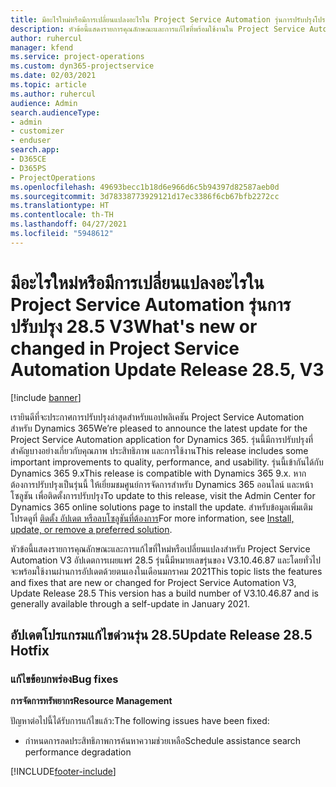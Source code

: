 ```yaml
---
title: มีอะไรใหม่หรือมีการเปลี่ยนแปลงอะไรใน Project Service Automation รุ่นการปรับปรุงโปรแกรมแก้ไขด่วน 28.5 V3
description: หัวข้อนี้แสดงรายการคุณลักษณะและการแก้ไขที่พร้อมใช้งานใน Project Service Automation รุ่นการปรับปรุงโปรแกรมแก้ไขด่วน 28.5 V3
author: ruhercul
manager: kfend
ms.service: project-operations
ms.custom: dyn365-projectservice
ms.date: 02/03/2021
ms.topic: article
ms.author: ruhercul
audience: Admin
search.audienceType:
- admin
- customizer
- enduser
search.app:
- D365CE
- D365PS
- ProjectOperations
ms.openlocfilehash: 49693becc1b18d6e966d6c5b94397d82587aeb0d
ms.sourcegitcommit: 3d78338773929121d17ec3386f6cb67bfb2272cc
ms.translationtype: HT
ms.contentlocale: th-TH
ms.lasthandoff: 04/27/2021
ms.locfileid: "5948612"
---
```

# <a name="whats-new-or-changed-in-project-service-automation-update-release-285-v3"></a><span data-ttu-id="4968c-103">มีอะไรใหม่หรือมีการเปลี่ยนแปลงอะไรใน Project Service Automation รุ่นการปรับปรุง 28.5 V3</span><span class="sxs-lookup"><span data-stu-id="4968c-103">What's new or changed in Project Service Automation Update Release 28.5, V3</span></span>

[!include [banner](../includes/psa-now-project-operations.md)]

<span data-ttu-id="4968c-104">เรายินดีที่จะประกาศการปรับปรุงล่าสุดสำหรับแอปพลิเคชัน Project Service Automation สำหรับ Dynamics 365</span><span class="sxs-lookup"><span data-stu-id="4968c-104">We’re pleased to announce the latest update for the Project Service Automation application for Dynamics 365.</span></span> <span data-ttu-id="4968c-105">รุ่นนี้มีการปรับปรุงที่สำคัญบางอย่างเกี่ยวกับคุณภาพ ประสิทธิภาพ และการใช้งาน</span><span class="sxs-lookup"><span data-stu-id="4968c-105">This release includes some important improvements to quality, performance, and usability.</span></span> <span data-ttu-id="4968c-106">รุ่นนี้เข้ากันได้กับ Dynamics 365 9.x</span><span class="sxs-lookup"><span data-stu-id="4968c-106">This release is compatible with Dynamics 365 9.x.</span></span> <span data-ttu-id="4968c-107">หากต้องการปรับปรุงเป็นรุ่นนี้ ให้เยี่ยมชมศูนย์การจัดการสำหรับ Dynamics 365 ออนไลน์ และหน้าโซลูชัน เพื่อติดตั้งการปรับปรุง</span><span class="sxs-lookup"><span data-stu-id="4968c-107">To update to this release, visit the Admin Center for Dynamics 365 online solutions page to install the update.</span></span> <span data-ttu-id="4968c-108">สำหรับข้อมูลเพิ่มเติม โปรดดูที่ [ติดตั้ง อัปเดต หรือลบโซลูชันที่ต้องการ](/power-platform/admin/install-remove-preferred-solution)</span><span class="sxs-lookup"><span data-stu-id="4968c-108">For more information, see [Install, update, or remove a preferred solution](/power-platform/admin/install-remove-preferred-solution).</span></span>

<span data-ttu-id="4968c-109">หัวข้อนี้แสดงรายการคุณลักษณะและการแก้ไขที่ใหม่หรือเปลี่ยนแปลงสำหรับ Project Service Automation V3 อัปเดตการเผยแพร่ 28.5 รุ่นนี้มีหมายเลขรุ่นของ V3.10.46.87 และโดยทั่วไปจะพร้อมใช้งานผ่านการอัปเดตด้วยตนเองในเดือนมกราคม 2021</span><span class="sxs-lookup"><span data-stu-id="4968c-109">This topic lists the features and fixes that are new or changed for Project Service Automation V3, Update Release 28.5 This version has a build number of V3.10.46.87 and is generally available through a self-update in January 2021.</span></span>

## <a name="update-release-285-hotfix"></a><span data-ttu-id="4968c-110">อัปเดตโปรแกรมแก้ไขด่วนรุ่น 28.5</span><span class="sxs-lookup"><span data-stu-id="4968c-110">Update Release 28.5 Hotfix</span></span>

### <a name="bug-fixes"></a><span data-ttu-id="4968c-111">แก้ไขข้อบกพร่อง</span><span class="sxs-lookup"><span data-stu-id="4968c-111">Bug fixes</span></span>

<span data-ttu-id="4968c-112">**การจัดการทรัพยากร**</span><span class="sxs-lookup"><span data-stu-id="4968c-112">**Resource Management**</span></span>

<span data-ttu-id="4968c-113">ปัญหาต่อไปนี้ได้รับการแก้ไขแล้ว:</span><span class="sxs-lookup"><span data-stu-id="4968c-113">The following issues have been fixed:</span></span>

- <span data-ttu-id="4968c-114">กำหนดการลดประสิทธิภาพการค้นหาความช่วยเหลือ</span><span class="sxs-lookup"><span data-stu-id="4968c-114">Schedule assistance search performance degradation</span></span>



[!INCLUDE[footer-include](../includes/footer-banner.md)]